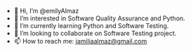- 👋 Hi, I’m @emilyAlmaz
- 👀 I’m interested in Software Quality Assurance and Python.
- 🌱 I’m currently learning Python and Software Testing.
- 💞️ I’m looking to collaborate on Software Testing project.
- 📫 How to reach me: jamiliaalmaz@gmail.com 

<!---
emilyAlmaz/emilyAlmaz is a ✨ special ✨ repository because its `README.md` (this file) appears on your GitHub profile.
You can click the Preview link to take a look at your changes.
--->

